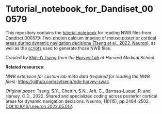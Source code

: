 # Tutorial_notebook_for_Dandiset_000579

This repository contains the [tutorial notebook](https://github.com/sytseng/Tutorial_notebook_for_Dandiset_000579/blob/main/notebook/Tutorial_for_reading_NWB_files_from_Dandiset_000579.ipynb) for reading NWB files from [Dandiset 000579: Two-photon calcium imaging of mouse posterior cortical areas during dynamic navigation decisions (Tseng et al., 2022, Neuron)](https://dandiarchive.org/dandiset/000579/draft), as well as the [scripts](https://github.com/sytseng/Tutorial_notebook_for_Dandiset_000579/tree/main/notebook/NWB_file_creation_scripts) used to generate those NWB files.


*Created by [Shih-Yi Tseng](https://github.com/sytseng) from the [Harvey Lab](https://harveylab.hms.harvard.edu/) at Harvard Medical School*


**Related resources:**

*NWB extension for custom lab meta data (required for reading the NWB files):* https://github.com/sytseng/ndx-harvey-swac

*Original paper:* Tseng, S.Y., Chettih, S.N., Arlt, C., Barroso-Luque, R. and Harvey, C.D., 2022. Shared and specialized coding across posterior cortical areas for dynamic navigation decisions. Neuron, 110(15), pp.2484-2502. [DOI:10.1016/j.neuron.2022.05.012](https://www.sciencedirect.com/science/article/pii/S0896627322004536?via%3Dihub).
